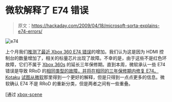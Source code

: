 # 微软解释了 E74 错误

> 原文：<https://hackaday.com/2009/04/18/microsoft-sorta-explains-e74-errors/>

![e74](img/08d130bcd367f790dc5e8a4fc8381365.png "e74")

上个月我们[推测了最近 Xbox 360 E74 错误](http://hackaday.com/2009/03/19/hackit-xbox-360-hardware-failures-on-the-rise/ "Hackit: Xbox 360 hardware failures on the rise?  - Hack a Day")的增加。我们认为这是因为 HDMI 控制台的数量增加了，相关的标量芯片出现了故障。不幸的是，由于这些不是红色环故障，它们不属于 [Xbox 360s](http://www.mahalo.com/Xbox_360 "Xbox 360 - Mahalo") 的延长三年保修期。直到本周，微软承认一些 E74 错误是导致 RRoD 的[相同类型的故障，并将在相同的三年保修期内修复 E74。Kotaku](http://kotaku.com/5211159/microsoft-extends-warranty-for-e74-failures "Kotaku - Microsoft Extends Warranty For ") [试图从微软](http://kotaku.com/5216447/microsoft-explains-the-e74-code-sorta "Kotaku - Microsoft Explains the E74 Code, Sorta - E74")那里得到一个更好的解释，但是只得到一点点更多的信息。微软确认 E74 不是 RRoD 的重新分类，但是两者之间有一些重叠。

[通过 [xbox-scene](http://www.xbox-scene.com/xbox1data/sep/EkuppEVykuVQYAVrdx.php "Xbox-Scene News: Microsoft Explains the E74 Code, Sorta")
